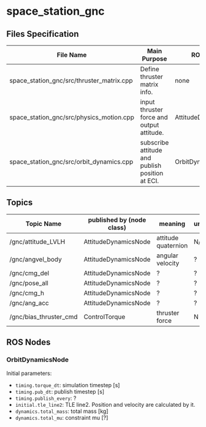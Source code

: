 # space_station_gnc

## Files Specification
| File Name | Main Purpose | ROS Nodes |
| ---- | ---- | ---- |
| space_station_gnc/src/thruster_matrix.cpp | Define thruster matrix info. | none |
| space_station_gnc/src/physics_motion.cpp | input thruster force and output attitude. | AttitudeDynamicsNode |
| space_station_gnc/src/orbit_dynamics.cpp | subscribe attitude and publish position at ECI. | OrbitDynamicsNode |

## Topics

| Topic Name | published by (node class) | meaning | unit | Type |
| ---- | ---- | ---- | ---- | ---- |
| /gnc/attitude_LVLH | AttitudeDynamicsNode | attitude quaternion | N/A | Quaternion |
| /gnc/angvel_body | AttitudeDynamicsNode | angular velocity | ? | Vector3 |
| /gnc/cmg_del | AttitudeDynamicsNode | ? | ? | ? |
| /gnc/pose_all | AttitudeDynamicsNode | ? | ? | ? |
| /gnc/cmg_h | AttitudeDynamicsNode | ? | ? | ? |
| /gnc/ang_acc | AttitudeDynamicsNode | ? | ? | ? |
| /gnc/bias_thruster_cmd | ControlTorque | thruster force | N ? | ? |

## ROS Nodes

### OrbitDynamicsNode
Initial parameters:
- `timing.torque_dt`: simulation timestep [s]
- `timing.pub_dt`: publish timestep [s]
- `timing.publish_every`: ?
- `initial.tle_line2`: TLE line2. Position and velocity are calculated by it.
- `dynamics.total_mass`: total mass [kg]
- `dynamics.total_mu`: constraint mu [?]
